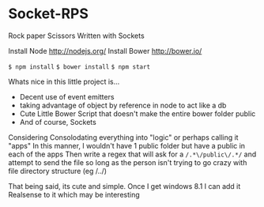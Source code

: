 Socket-RPS
==========

Rock paper Scissors Written with Sockets

Install Node http://nodejs.org/
Install Bower http://bower.io/

`$ npm install`
`$ bower install`
`$ npm start`

Whats nice in this little project is...
* Decent use of event emitters
* taking advantage of object by reference in node to act like a db
* Cute Little Bower Script that doesn't make the entire bower folder public
* And of course, Sockets

Considering Consolodating everything into "logic" or perhaps calling it "apps" 
In this manner, I wouldn't have 1 public folder but have a public in each of the apps
Then write a regex that will ask for a `/.*\/public\/.*/` and attempt to send the file so long as the person
isn't trying to go crazy with file directory structure (eg /../)

That being said, its cute and simple.
Once I get windows 8.1 I can add it Realsense to it which may be interesting
